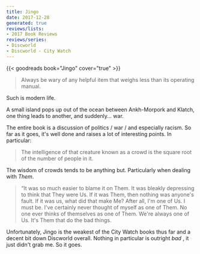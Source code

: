 ```yaml
---
title: Jingo
date: 2017-12-28
generated: true
reviews/lists:
- 2017 Book Reviews
reviews/series:
- Discworld
- Discworld - City Watch
---
```

{{< goodreads book="Jingo" cover="true" >}}

> Always be wary of any helpful item that weighs less than its operating manual.

Such is modern life.  

<!--more-->

A small island pops up out of the ocean between Ankh-Morpork and Klatch, one thing leads to another, and suddenly... war.  

The entire book is a discussion of politics / war / and especially racism. So far as it goes, it's well done and raises a lot of interesting points. In particular:  

> The intelligence of that creature known as a crowd is the square root of the number of people in it.

The wisdom of crowds tends to be anything but. Particularly when dealing with _Them_.  

> “It was so much easier to blame it on Them. It was bleakly depressing to think that They were Us. If it was Them, then nothing was anyone's fault. If it was us, what did that make Me? After all, I'm one of Us. I must be. I've certainly never thought of myself as one of Them. No one ever thinks of themselves as one of Them. We're always one of Us. It's Them that do the bad things.

Unfortunately, Jingo is the weakest of the City Watch books thus far and a decent bit down Discworld overall. Nothing in particular is outright _bad_ , it just didn't grab me. So it goes.  


